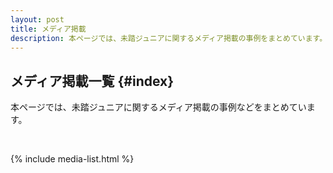 ```yaml
---
layout: post
title: メディア掲載
description: 本ページでは、未踏ジュニアに関するメディア掲載の事例をまとめています。
---
```



## [<i class="fa-light fa-newspaper"></i>](#index)  メディア掲載一覧 {#index}

本ページでは、未踏ジュニアに関するメディア掲載の事例などをまとめています。

<br>

{% include media-list.html %}
